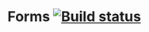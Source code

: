 # Forms [![Build status](https://ci.appveyor.com/api/projects/status/r5dit7yt8kgl86ah?svg=true)](https://ci.appveyor.com/project/kos4/ahj-homeworks-forms)

